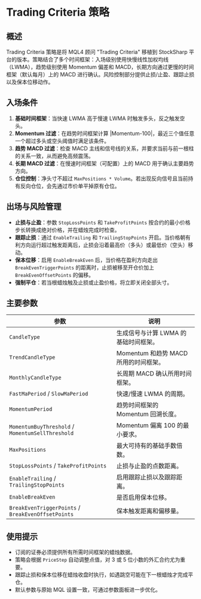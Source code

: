 # Trading Criteria 策略

## 概述

Trading Criteria 策略是将 MQL4 顾问 "Trading Criteria" 移植到 StockSharp 平台的版本。策略结合了多个时间框架：入场级别使用快慢线性加权均线（LWMA），趋势级别使用 Momentum 偏差和 MACD，长期方向通过更慢的时间框架（默认每月）上的 MACD 进行确认。风险控制部分提供止损/止盈、跟踪止损以及保本位移动作。

## 入场条件

1. **基础时间框架**：当快速 LWMA 高于慢速 LWMA 时触发多头，反之触发空头。
2. **Momentum 过滤**：在趋势时间框架计算 |Momentum-100|，最近三个值任意一个超过多头或空头阈值时满足该条件。
3. **趋势 MACD 过滤**：检查 MACD 主线和信号线的关系，并要求当前与前一根柱的关系一致，从而避免高频震荡。
4. **长期 MACD 过滤**：在慢速时间框架（可配置）上的 MACD 用于确认主要趋势方向。
5. **仓位控制**：净头寸不超过 `MaxPositions * Volume`。若出现反向信号且当前持有反向仓位，会先通过市价单平掉原有仓位。

## 出场与风险管理

- **止损与止盈**：参数 `StopLossPoints` 和 `TakeProfitPoints` 按合约的最小价格步长转换成绝对价格，并在蜡烛完成时检查。
- **跟踪止损**：通过 `EnableTrailing` 和 `TrailingStopPoints` 开启。当价格朝有利方向运行超过触发距离后，止损会沿着最高价（多头）或最低价（空头）移动。
- **保本位移**：启用 `EnableBreakEven` 后，当价格在盈利方向走出 `BreakEvenTriggerPoints` 的距离时，止损被移至开仓价加上 `BreakEvenOffsetPoints` 的偏移。
- **强制平仓**：若当根蜡烛触及止损或止盈价格，将立即关闭全部头寸。

## 主要参数

| 参数 | 说明 |
|------|------|
| `CandleType` | 生成信号与计算 LWMA 的基础时间框架。 |
| `TrendCandleType` | Momentum 和趋势 MACD 所用的时间框架。 |
| `MonthlyCandleType` | 长周期 MACD 确认所用时间框架。 |
| `FastMaPeriod` / `SlowMaPeriod` | 快速/慢速 LWMA 的周期。 |
| `MomentumPeriod` | 趋势时间框架的 Momentum 回溯长度。 |
| `MomentumBuyThreshold` / `MomentumSellThreshold` | Momentum 偏离 100 的最小要求。 |
| `MaxPositions` | 最大可持有的基础手数倍数。 |
| `StopLossPoints` / `TakeProfitPoints` | 止损与止盈的点数距离。 |
| `EnableTrailing` / `TrailingStopPoints` | 启用跟踪止损以及跟踪距离。 |
| `EnableBreakEven` | 是否启用保本位移。 |
| `BreakEvenTriggerPoints` / `BreakEvenOffsetPoints` | 保本触发距离和偏移量。 |

## 使用提示

- 订阅的证券必须提供所有所需时间框架的蜡烛数据。
- 策略会根据 `PriceStep` 自动调整点值，对 3 或 5 位小数的外汇合约尤为重要。
- 跟踪止损和保本位移在蜡烛收盘时执行，如遇跳空可能在下一根蜡烛才完成平仓。
- 默认参数与原始 MQL 设置一致，可通过参数面板进一步优化。
